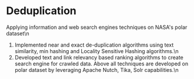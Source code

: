 # Deduplication
Applying information and web search engines techniques on NASA's polar dataset\n
1. Implemented near and exact de-duplication algorithms using text similarity, min hashing and Locality Sensitive Hashing algorithms.\n
2. Developed text and link relevancy based ranking algorithms to create search engine for crawled data.  Above all techniques are developed on polar dataset by leveraging Apache Nutch, Tika, Solr capabilities.\n

